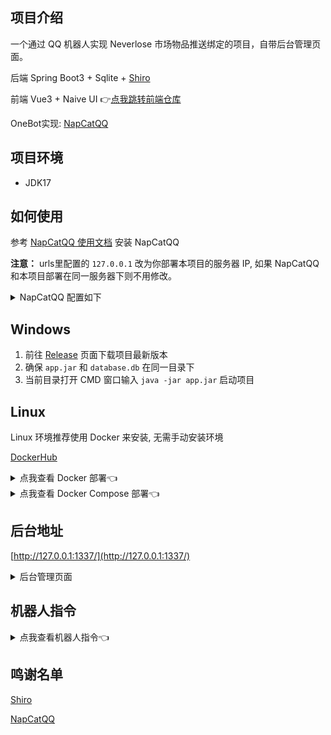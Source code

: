 ## 项目介绍

一个通过 QQ 机器人实现 Neverlose 市场物品推送绑定的项目，自带后台管理页面。

后端 Spring Boot3 + Sqlite + [Shiro](https://github.com/MisakaTAT/Shiro)

前端 Vue3 + Naive UI
👉[点我跳转前端仓库]()

OneBot实现: [NapCatQQ](https://github.com/NapNeko/NapCatQQ)

## 项目环境

* JDK17

## 如何使用

参考 [NapCatQQ 使用文档](https://napneko.github.io/zh-CN/guide/getting-started) 安装 NapCatQQ

**注意：** urls里配置的 `127.0.0.1` 改为你部署本项目的服务器 IP, 如果 NapCatQQ 和本项目部署在同一服务器下则不用修改。
<details>
<summary>NapCatQQ 配置如下</summary>

```json
{
  "http": {
    "enable": false,
    "host": "",
    "port": 3000,
    "secret": "",
    "enableHeart": false,
    "enablePost": false,
    "postUrls": []
  },
  "ws": {
    "enable": false,
    "host": "",
    "port": 3001
  },
  "reverseWs": {
    "enable": true,
    "urls": [
      "ws://127.0.0.1:1337/onebot/v11/ws"
    ]
  },
  "debug": false,
  "heartInterval": 60000,
  "messagePostFormat": "array",
  "enableLocalFile2Url": false,
  "musicSignUrl": "",
  "reportSelfMessage": false,
  "token": "",
  "GroupLocalTime": {
    "Record": false,
    "RecordList": []
  }
}
```
</details>

## Windows

1. 前往 [Release](https://github.com/harenk1337/nvl-bot/releases/) 页面下载项目最新版本
2. 确保 `app.jar` 和 `database.db` 在同一目录下
3. 当前目录打开 CMD 窗口输入 `java -jar app.jar` 启动项目

## Linux

Linux 环境推荐使用 Docker 来安装, 无需手动安装环境

[DockerHub](https://hub.docker.com/r/harenk99/nvl-bot)

<details>
<summary>点我查看 Docker 部署👈</summary>

### Docker

1. 前往 [Release](https://github.com/harenk1337/nvl-bot/releases/) 页面下载项目最新版本
2. 确保 `app.jar` 和 `database.db` 在同一目录下
3. 同一目录下新建 `Dockerfile`，内容如下

```dockerfile
FROM todocoder/jre:17
LABEL authors="harenk"
WORKDIR /opt

ARG PORT=1337
EXPOSE ${PORT}

ENV APP_BASE_URL="http://localhost:${PORT}/api"
ENV APP_ARGS="-XX:+UseG1GC -Xms1024m -Xmx1024m -Xss256k -XX:MetaspaceSize=128m"

COPY ./app.jar app.jar
COPY ./database.db database.db

ENTRYPOINT ["java", "-jar", "app.jar", "${APP_ARGS}", "-c"]

```
分别运行以下命令
```shell
docker build -t nvl-bot .
```
```shell
docker run -d \
-p 1337:1337 \
--restart=always \
--volume /opt/nvl-bot/database.db:/opt/database.db \
--name nvl-bot nvl-bot
```

</details>


<details>
<summary>点我查看 Docker Compose 部署👈</summary>


### Docker Compose

新建 `docker-compose.yaml` 文件

**注意:** 你需要把 `<QQ号>` 更改为你需要作为 Bot 登录的 QQ号
<details>
<summary>Docker Compose 内容</summary>

```yaml
version: '3.9'
services:
  napcat:
    container_name: napcat
    image: mlikiowa/napcat-docker:latest
    environment:
      ACCOUNT: <QQ号>
      WSR_ENABLE: true
      WS_URLS: '["ws://nvl-bot:1337/onebot/v11/ws"]'
    volumes:
      - /opt/napcat/config:/usr/src/app/napcat/config
    ports:
      - "6099:6099"
    restart: always
    depends_on:
      - bot
    networks:
      - nvl-bot

  bot:
    container_name: nvl-bot
    image: harenk99/nvl-bot:1.0
    volumes:
      - /opt/nvl-bot/database.db:/opt/database.db
    ports:
      - "1337:1337"
    restart: always
    networks:
      - nvl-bot


networks:
  nvl-bot:
    name: nvl-bot
    driver: bridge
```

</details>

运行以下命令, 等待启动后扫码登录即可

```shell
docker-compose up -d && docker logs -f napcat
```

</details>

## 后台地址

[http://127.0.0.1:1337/](http://127.0.0.1:1337/)

<details>
<summary>后台管理页面</summary>

![](docs/user.png)
![](docs/item.png)
![](docs/order.png)

</details>

## 机器人指令

<details>
<summary>点我查看机器人指令👈</summary>

```text
以下所有命令以 .开头, 例如 .查用户
括号内的参数为必填，中括号为选填，冒号后面为不填的默认值

1、菜单 -> 显示本菜单
2、查用户 -> 查询所有可使用本 Bot 的用户
3、查项目 -> 查询当前所有项目
4、绑定 (NL 账号) (项目名) -> 推送项目给所输入的 NL 账号
5、添加用户 (用户 QQ) [用户名:未命名] -> 给用户添加 Bot 使用权限
6、启用/禁用 (用户 QQ) -> 启用/禁用 用户使用权限
```

</details>

## 鸣谢名单

[Shiro](https://github.com/MisakaTAT/Shiro)

[NapCatQQ](https://github.com/NapNeko/NapCatQQ)
